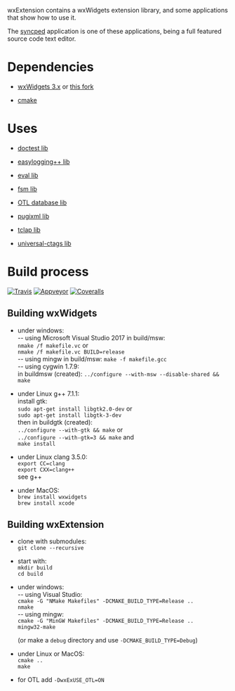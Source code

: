 wxExtension contains a wxWidgets extension library, 
and some applications that show how to use it.

The [syncped](http://sourceforge.net/projects/syncped) application is 
one of these applications, being a full featured source code text editor. 

# Dependencies

- [wxWidgets 3.x](http://www.wxwidgets.org/) or [this fork](https://github.com/antonvw/wxWidgets/)
  
- [cmake](http://www.cmake.org/)    

# Uses

- [doctest lib](https://github.com/onqtam/doctest)    

- [easylogging++ lib](https://github.com/muflihun/easyloggingpp)

- [eval lib](https://github.com/r-lyeh/eval)    

- [fsm lib](https://github.com/eglimi/cppfsm)

- [OTL database lib](http://otl.sourceforge.net/)    

- [pugixml lib](https://github.com/zeux/pugixml)    

- [tclap lib](http://tclap.sourceforge.net/)    

- [universal-ctags lib](https://github.com/universal-ctags/ctags)    

# Build process 

  [![Travis](https://travis-ci.org/antonvw/wxExtension.png?branch=master)](https://travis-ci.org/antonvw/wxExtension)
  [![Appveyor](https://ci.appveyor.com/api/projects/status/x3jm519fq1i407a6?svg=true)](https://ci.appveyor.com/project/antonvw/wxextension)
  [![Coveralls](https://coveralls.io/repos/antonvw/wxExtension/badge.svg?branch=master&service=github)](https://coveralls.io/github/antonvw/wxExtension?branch=master)   

## Building wxWidgets

- under windows:   
    -- using Microsoft Visual Studio 2017 in build/msw:    
    `nmake /f makefile.vc` or   
    `nmake /f makefile.vc BUILD=release`   
    -- using mingw in build/msw:
    `make -f makefile.gcc`    
    -- using cygwin 1.7.9:   
    in buildmsw (created):
    `../configure --with-msw --disable-shared && make`  
    
- under Linux g++ 7.1.1:   
    install gtk:   
    `sudo apt-get install libgtk2.0-dev` or   
    `sudo apt-get install libgtk-3-dev`   
    then in buildgtk (created):   
    `../configure --with-gtk && make` or   
    `../configure --with-gtk=3 && make` and   
    `make install`    
    
- under Linux clang 3.5.0:   
    `export CC=clang`   
    `export CXX=clang++`    
    see g++   
    
- under MacOS:    
    `brew install wxwidgets`   
    `brew install xcode`   

## Building wxExtension        

- clone with submodules:   
    `git clone --recursive`   

- start with:   
    `mkdir build`   
    `cd build`   

- under windows:   
  -- using Visual Studio:   
    `cmake -G "NMake Makefiles" -DCMAKE_BUILD_TYPE=Release ..`   
    `nmake`   
  -- using mingw:   
    `cmake -G "MinGW Makefiles" -DCMAKE_BUILD_TYPE=Release ..`   
    `mingw32-make`   
  
  (or make a `debug` directory and use `-DCMAKE_BUILD_TYPE=Debug`)   
    
- under Linux or MacOS:   
    `cmake ..`   
    `make`   

- for OTL add `-DwxExUSE_OTL=ON`    
